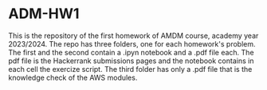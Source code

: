 # ADM-HW1
This is the repository of the first homework of AMDM course, academy year 2023/2024. The repo has three folders, one for each homework's problem. The first and the second contain a .ipyn notebook and a .pdf file each. The pdf file is the Hackerrank submissions pages and the notebook contains in each cell the exercize script. The third folder has only a .pdf file that is the knowledge check of the AWS modules.
